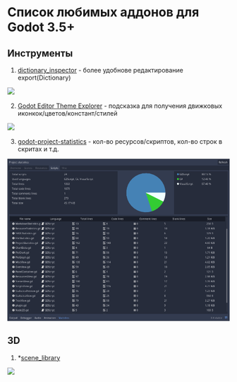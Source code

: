 # Список любимых аддонов для Godot 3.5+

## Инструменты
1. [dictionary_inspector](https://github.com/don-tnowe/godot-dictionary-inspector) - более удобнове редактирование export(Dictionary)
<img src="https://github.com/don-tnowe/godot-dictionary-inspector/raw/master/images/gif.gif" width="600" />

2. [Godot Editor Theme Explorer](https://github.com/YuriSizov/godot-editor-theme-explorer/tree/3.x) - подсказка для получения движковых иконкок/цветов/констант/стилей
<img src="https://github.com/YuriSizov/godot-editor-theme-explorer/raw/3.x/images/preview-1.png" width="600" />

3. [godot-project-statistics](https://github.com/Abdera7mane/godot-project-statistics) - кол-во ресурсов/скриптов, кол-во строк в скритах и т.д.
<img src="https://github.com/Abdera7mane/godot-project-statistics/raw/master/addons/project-statistics/screenshots/scripts_tab.png" width="600" />

## 3D
1. *[scene_library](https://github.com/4d49/scene-library)
<img src="https://user-images.githubusercontent.com/8208165/269971709-b1546bc6-2b8a-4bdc-b178-8cefc961a6ef.png" width="600" />
